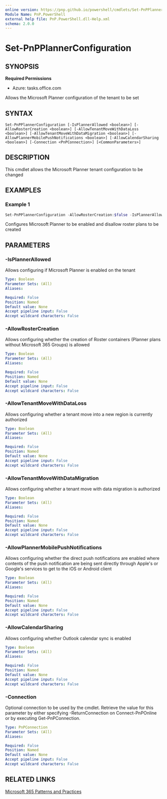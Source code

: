 ```yaml
---
online version: https://pnp.github.io/powershell/cmdlets/Set-PnPPlannerConfiguration.html
Module Name: PnP.PowerShell
external help file: PnP.PowerShell.dll-Help.xml
schema: 2.0.0
---
```

  
# Set-PnPPlannerConfiguration

## SYNOPSIS

**Required Permissions**

* Azure: tasks.office.com

Allows the Microsoft Planner configuration of the tenant to be set

## SYNTAX

```
Set-PnPPlannerConfiguration [-IsPlannerAllowed <boolean>] [-AllowRosterCreation <boolean>] [-AllowTenantMoveWithDataLoss <boolean>] [-AllowTenantMoveWithDataMigration <boolean>] [-AllowPlannerMobilePushNotifications <boolean>] [-AllowCalendarSharing <boolean>] [-Connection <PnPConnection>] [<CommonParameters>]
```

## DESCRIPTION
This cmdlet allows the Microsoft Planner tenant configuration to be changed

## EXAMPLES

### Example 1
```powershell
Set-PnPPlannerConfiguration -AllowRosterCreation:$false -IsPlannerAllowed:$true
```
Configures Microsoft Planner to be enabled and disallow roster plans to be created

## PARAMETERS

### -IsPlannerAllowed
Allows configuring if Microsoft Planner is enabled on the tenant

```yaml
Type: Boolean
Parameter Sets: (All)
Aliases:

Required: False
Position: Named
Default value: None
Accept pipeline input: False
Accept wildcard characters: False
```

### -AllowRosterCreation
Allows configuring whether the creation of Roster containers (Planner plans without Microsoft 365 Groups) is allowed

```yaml
Type: Boolean
Parameter Sets: (All)
Aliases:

Required: False
Position: Named
Default value: None
Accept pipeline input: False
Accept wildcard characters: False
```

### -AllowTenantMoveWithDataLoss
Allows configuring whether a tenant move into a new region is currently authorized

```yaml
Type: Boolean
Parameter Sets: (All)
Aliases:

Required: False
Position: Named
Default value: None
Accept pipeline input: False
Accept wildcard characters: False
```

### -AllowTenantMoveWithDataMigration
Allows configuring whether a tenant move with data migration is authorized

```yaml
Type: Boolean
Parameter Sets: (All)
Aliases:

Required: False
Position: Named
Default value: None
Accept pipeline input: False
Accept wildcard characters: False
```

### -AllowPlannerMobilePushNotifications
Allows configuring whether the direct push notifications are enabled where contents of the push notification are being sent directly through Apple's or Google's services to get to the iOS or Android client

```yaml
Type: Boolean
Parameter Sets: (All)
Aliases:

Required: False
Position: Named
Default value: None
Accept pipeline input: False
Accept wildcard characters: False
```

### -AllowCalendarSharing
Allows configuring whether Outlook calendar sync is enabled

```yaml
Type: Boolean
Parameter Sets: (All)
Aliases:

Required: False
Position: Named
Default value: None
Accept pipeline input: False
Accept wildcard characters: False
```

### -Connection
Optional connection to be used by the cmdlet.
Retrieve the value for this parameter by either specifying -ReturnConnection on Connect-PnPOnline or by executing Get-PnPConnection.

```yaml
Type: PnPConnection
Parameter Sets: (All)
Aliases:

Required: False
Position: Named
Default value: None
Accept pipeline input: False
Accept wildcard characters: False
```

## RELATED LINKS

[Microsoft 365 Patterns and Practices](https://aka.ms/m365pnp)